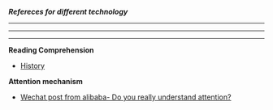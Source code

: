 

***Refereces for different technology***
***
---
___
**Reading Comprehension**
- [History](https://mp.weixin.qq.com/s?__biz=MzU1NTMyOTI4Mw==&mid=2247492593&idx=1&sn=76859c1437aed7d28f6c76cbaced14e9&chksm=fbd7519dcca0d88b5f6183e5a4d2ae81931e7bcdb31100d360c8ce216845e1e6e89b02766734&scene=21#wechat_redirect)

**Attention mechanism**
- [Wechat post from alibaba- Do you really understand attention?](https://mp.weixin.qq.com/s/MzHmvbwxFCaFjmMkjfjeSg)
